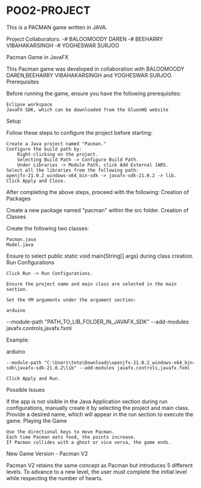 # POO2-PROJECT
This is a PACMAN game written in JAVA.

Project Collaborators:
-# BALOOMOODY DAREN
-# BEEHARRY VIBAHAKARSINGH
-# YOGHESWAR SURJOO

Pacman Game in JavaFX

This Pacman game was developed in collaboration with BALOOMOODY DAREN,BEEHARRY VIBAHAKARSINGH  and YOGHESWAR SURJOO.
Prerequisites

Before running the game, ensure you have the following prerequisites:

    Eclipse workspace
    JavaFX SDK, which can be downloaded from the GluonHQ website

Setup

Follow these steps to configure the project before starting:

    Create a Java project named "Pacman."
    Configure the build path by:
        Right-clicking on the project.
        Selecting Build Path -> Configure Build Path.
        Under Libraries -> Module Path, click Add External JARS.
    Select all the libraries from the following path:
    openjfx-21.0.2_windows-x64_bin-sdk -> javafx-sdk-21.0.2 -> lib.
    Click Apply and Close.

After completing the above steps, proceed with the following:
Creation of Packages

Create a new package named "pacman" within the src folder.
Creation of Classes

Create the following two classes:

    Pacman.java
    Model.java

Ensure to select public static void main(String[] args) during class creation.
Run Configurations

    Click Run -> Run Configurations.

    Ensure the project name and main class are selected in the main section.

    Set the VM arguments under the argument section:

    arduino

--module-path "PATH_TO_LIB_FOLDER_IN_JAVAFX_SDK" --add-modules javafx.controls,javafx.fxml

Example:

arduino

    --module-path "C:\Users\toto\Downloads\openjfx-21.0.2_windows-x64_bin-sdk\javafx-sdk-21.0.2\lib" --add-modules javafx.controls,javafx.fxml

    Click Apply and Run.

Possible Issues

If the app is not visible in the Java Application section during run configurations, manually create it by selecting the project and main class. Provide a desired name, which will appear in the run section to execute the game.
Playing the Game

    Use the directional keys to move Pacman.
    Each time Pacman eats food, the points increase.
    If Pacman collides with a ghost or vice versa, the game ends.

New Game Version - Pacman V2

Pacman V2 retains the same concept as Pacman but introduces 5 different levels. To advance to a new level, the user must complete the initial level while respecting the number of hearts.
